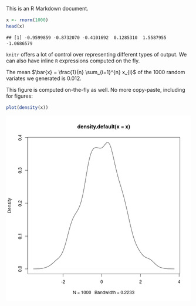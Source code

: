 This is an R Markdown document.


```r
x <- rnorm(1000)
head(x)
```

```
## [1] -0.9599859 -0.8732070 -0.4101692  0.1285310  1.5587955 -1.0686579
```

`knitr` offers a lot of control over representing different
types of output. We can also have inline `R` expressions
computed on the fly.

The mean $\bar{x} = \frac{1}{n} \sum_{i=1}^{n} x_{i}$ of the
1000 random variates we generated is
0.012.

This figure is computed on-the-fly as well. No more
copy-paste, including for figures:


```r
plot(density(x))
```

![plot of chunk sec_4](figure/sec_4-1.png)
